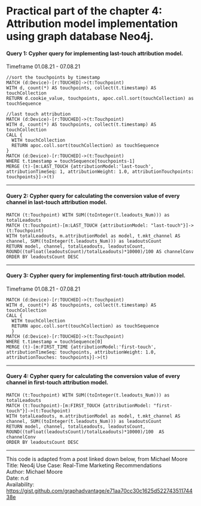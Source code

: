 # Practical part of the chapter 4: Attribution model implementation using graph database Neo4j.

#### Query 1: Cypher query for implementing last-touch attribution model.
Timeframe 01.08.21 - 07.08.21

```cypher
//sort the touchpoints by timestamp 
MATCH (d:Device)-[r:TOUCHED]->(t:Touchpoint)
WITH d, count(*) AS touchpoints, collect(t.timestamp) AS touchCollection
RETURN d.cookie_value, touchpoints, apoc.coll.sort(touchCollection) as touchSequence

//last touch attribution
MATCH (d:Device)-[r:TOUCHED]->(t:Touchpoint)
WITH d, count(*) AS touchpoints, collect(t.timestamp) AS touchCollection
CALL {
  WITH touchCollection
  RETURN apoc.coll.sort(touchCollection) as touchSequence
}
MATCH (d:Device)-[r:TOUCHED]->(t:Touchpoint)
WHERE t.timestamp = touchSequence[touchpoints-1]
MERGE (t)-[m:LAST_TOUCH {attributionModel:'last-touch', attributionTimeSeq: 1, attributionWeight: 1.0, attributionTouchpoints: touchpoints}]->(t)
```

------

#### Query 2: Cypher query for calculating the conversion value of every channel in last-touch attribution model.
```cypher
MATCH (t:Touchpoint) WITH SUM((toInteger(t.leadouts_Num))) as totalLeadouts
MATCH (t:Touchpoint)-[m:LAST_TOUCH {attributionModel: "last-touch"}]->(t:Touchpoint)
WITH totalLeadouts, m.attributionModel as model, t.mkt_channel AS channel, SUM((toInteger(t.leadouts_Num))) as leadoutsCount
RETURN model, channel, totalLeadouts, leadoutsCount, ROUND((toFloat(leadoutsCount)/totalLeadouts)*10000)/100 AS channelConv
ORDER BY leadoutsCount DESC
```

------

#### Query 3: Cypher query for implementing first-touch attribution model.
Timeframe 01.08.21 - 07.08.21
```cypher
MATCH (d:Device)-[r:TOUCHED]->(t:Touchpoint)
WITH d, count(*) AS touchpoints, collect(t.timestamp) AS touchCollection 
CALL {
  WITH touchCollection
  RETURN apoc.coll.sort(touchCollection) as touchSequence 
  }
MATCH (d:Device)-[r:TOUCHED]->(t:Touchpoint)
WHERE t.timestamp = touchSequence[0]
MERGE (t)-[m:FIRST_TIME {attributionModel:'first-touch', attributionTimeSeq: touchpoints, attributionWeight: 1.0, attributionTouches: touchpoints}]->(t)
```

------

#### Query 4: Cypher query for calculating the conversion value of every channel in first-touch attribution model.
```cypher
MATCH (t:Touchpoint) WITH SUM((toInteger(t.leadouts_Num))) as totalLeadouts
MATCH (t:Touchpoint)-[m:FIRST_TOUCH {attributionModel: "first-touch"}]->(t:Touchpoint)
WITH totalLeadouts, m.attributionModel as model, t.mkt_channel AS channel, SUM((toInteger(t.leadouts_Num))) as leadoutsCount
RETURN model, channel, totalLeadouts, leadoutsCount, ROUND((toFloat(leadoutsCount)/totalLeadouts)*10000)/100  AS channelConv
ORDER BY leadoutsCount DESC
```

------

This code is adapted from a post linked down below, from Michael Moore <br />
Title: Neo4j Use Case: Real-Time Marketing Recommendations <br />
Author: Michael Moore <br />
Date: n.d <br />
Availability: https://gist.github.com/graphadvantage/e71aa70cc30c1625d52274351174438e 